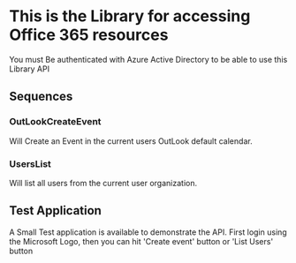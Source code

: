 # This is the Library for accessing Office 365 resources
You must Be authenticated with Azure Active Directory to be able to use this Library API

## Sequences

### OutLookCreateEvent
Will Create an Event in the current users OutLook default calendar.

### UsersList
Will list all users from the current user organization.

## Test Application
A Small Test application is available to demonstrate the API. First login using the Microsoft Logo, then you can hit 'Create event' button or 'List Users' button

